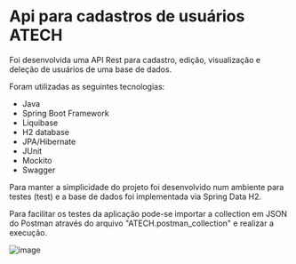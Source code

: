 
# Api para cadastros de usuários ATECH

Foi desenvolvida uma API Rest para cadastro, edição, visualização e deleção de usuários de uma base de dados.

Foram utilizadas as seguintes tecnologias:

  - Java
  - Spring Boot Framework
  - Liquibase
  - H2 database
  - JPA/Hibernate 
  - JUnit 
  - Mockito
  - Swagger

Para manter a simplicidade do projeto foi desenvolvido num ambiente para testes (test) e a base de dados foi implementada via Spring Data H2.

Para facilitar os testes da aplicação pode-se importar a collection em JSON do Postman através do arquivo "ATECH.postman_collection" e realizar a execução.

![image](https://user-images.githubusercontent.com/33886884/197853051-40a2e207-37e7-417c-8c2e-996581b8f663.png)
